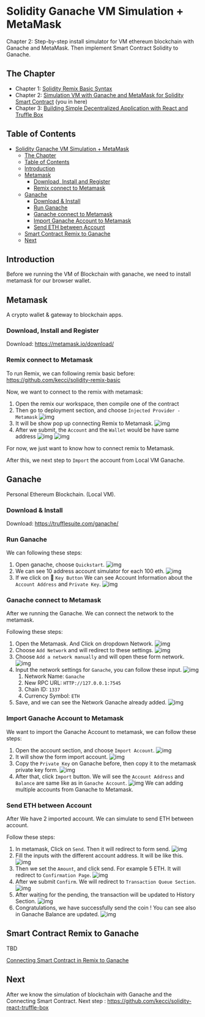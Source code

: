 # Solidity Ganache VM Simulation + MetaMask

Chapter 2: Step-by-step install simulator for VM ethereum blockchain with Ganache and MetaMask. Then implement Smart Contract Solidity to Ganache.

## The Chapter
- Chapter 1: [Solidity Remix Basic Syntax](https://github.com/kecci/solidity-remix-basic)
- Chapter 2: [Simulation VM with Ganache and MetaMask for Solidity Smart Contract](https://github.com/kecci/solidity-truffle-ganache-remix) (you in here)
- Chapter 3: [Building Simple Decentralized Application with React and Truffle Box](https://github.com/kecci/solidity-react-truffle-box)

## Table of Contents
- [Solidity Ganache VM Simulation + MetaMask](#solidity-ganache-vm-simulation--metamask)
  - [The Chapter](#the-chapter)
  - [Table of Contents](#table-of-contents)
  - [Introduction](#introduction)
  - [Metamask](#metamask)
    - [Download, Install and Register](#download-install-and-register)
    - [Remix connect to Metamask](#remix-connect-to-metamask)
  - [Ganache](#ganache)
    - [Download \& Install](#download--install)
    - [Run Ganache](#run-ganache)
    - [Ganache connect to Metamask](#ganache-connect-to-metamask)
    - [Import Ganache Account to Metamask](#import-ganache-account-to-metamask)
    - [Send ETH between Account](#send-eth-between-account)
  - [Smart Contract Remix to Ganache](#smart-contract-remix-to-ganache)
  - [Next](#next)


## Introduction
Before we running the VM of Blockchain with ganache, we need to install metamask for our browser wallet.

## Metamask
A crypto wallet & gateway to blockchain apps.

### Download, Install and Register
Download: https://metamask.io/download/

### Remix connect to Metamask
To run Remix, we can following remix basic before: https://github.com/kecci/solidity-remix-basic

Now, we want to connect to the remix with metamask:
1. Open the remix our workspace, then compile one of the contract
2. Then go to deployment section, and choose `Injected Provider - Metamask` ![img](assets/remix-environment.png)
3. It will be show pop up connecting Remix to Metamask. ![img](assets/remix-connect-metamask.png)
4. After we submit, the `Account` and the `Wallet` would be have same address ![img](assets/remix-connected-account.png) ![img](assets/remix-connected-metamask.png)

For now, we just want to know how to connect remix to Metamask. 

After this, we next step to `Import` the account from Local VM Ganache.

## Ganache
Personal Ethereum Blockchain. (Local VM).

### Download & Install
Download: https://trufflesuite.com/ganache/

### Run Ganache
We can following these steps:
1. Open ganache, choose `Quickstart`. ![img](assets/ganache-launch.png)
2. We can see 10 address account simulator for each 100 eth. ![img](assets/ganache-account.png)
3. If we click on :key: `Key Button` We can see Account Information about the `Account Address` and `Private Key`. ![img](assets/ganache-account-info.png)

### Ganache connect to Metamask

After we running the Ganache. We can connect the network to the metamask.

Following these steps:
1. Open the Metamask. And Click on dropdown Network. ![img](assets/metamask-networks.png)
2. Choose `Add Network` and will redirect to these settings. ![img](assets/metamask-network-config.png)
3. Choose `Add a network manually` and will open these form network. ![img](assets/metamask-add-network-manually.png)
4. Input the network settings for `Ganache`, you can follow these input. ![img](assets/metamask-add-network-ganache.png)
   1.  Network Name: `Ganache`
   2.  New RPC URL: `HTTP://127.0.0.1:7545`
   3.  Chain ID: `1337`
   4.  Currency Symbol: `ETH`
5. Save, and we can see the Network Ganache already added. ![img](assets/metamask-network-ganache.png)

### Import Ganache Account to Metamask
We want to import the Ganache Account to metamask, we can follow these steps:
1. Open the account section, and choose `Import Account`. ![img](assets/metamask-import-account.png)
2. It will show the form import account. ![img](assets/metamask-form-account.png)
3. Copy the `Private Key` on Ganache before, then copy it to the metamask private key form. ![img](assets/ganache-account-info.png)
4. After that, click `Import` button. We will see the `Account Address` and `Balance` are same like as in `Ganache Account`. ![img](assets/metamask-ganache-account-imported.png) We can adding multiple accounts from Ganache to Metamask.

### Send ETH between Account
After We have 2 imported account. We can simulate to send ETH between account.

Follow these steps:
1. In metamask, Click on `Send`. Then it will redirect to form send. ![img](assets/metamask-send.png)
2. Fill the inputs with the different account address. It will be like this. ![img](assets/metamask-send-to-account-3.png)
3. Then we set the `Amount`, and click send. For example 5 ETH. It will redirect to `Confirmation Page`. ![img](assets/metamask-send-confirmation.png)
4. After we submit `Confirm`. We will redirect to `Transaction Queue Section`. ![img](assets/metamask-transaction-queue.png) 
5. After waiting for the pending, the transaction will be updated to History Section. ![img](assets/metamask-transaction-history.png)
6. Congratulations, we have successfully send the coin ! You can see also in Ganache Balance are updated. ![img](assets/ganache-after-transaction.png)

## Smart Contract Remix to Ganache

TBD

[Connecting Smart Contract in Remix to Ganache](https://www.youtube.com/watch?v=fRl2UA4S6dE&list=PLH1gH0TmFBBhvZi4kEqU6kCjyv_y8qBae&index=34)

## Next 
After we know the simulation of blockchain with Ganache and the Connecting Smart Contract. Next step : https://github.com/kecci/solidity-react-truffle-box

